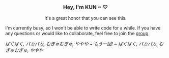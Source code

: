 <h3 align="center">Hey, I'm KUN ~ ♡</h3>
<p align="center">It's a great honor that you can see this.</p>
  
<p>
I'm currently busy, so I won't be able to write code for a while. If you have any questions or would like to collaborate, feel free to join the <a href="https://t.me/kungalgame" target="blank">group</a>
</p>

<i>ぱくぱく, バカバカ, むぎゅむぎゅ, ややや ~ もう一回! ~ ぱくぱく, バカバカ, むぎゅむぎゅ, ややや</i>
